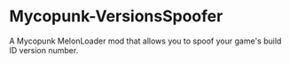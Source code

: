 # Mycopunk-VersionsSpoofer
A Mycopunk MelonLoader mod that allows you to spoof your game's build ID version number.
